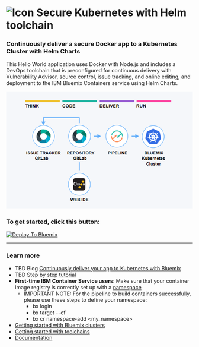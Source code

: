 # ![Icon](./.bluemix/secure-lock-kubernetes.png) Secure Kubernetes with Helm toolchain


### Continuously deliver a secure Docker app to a Kubernetes Cluster with Helm Charts
This Hello World application uses Docker with Node.js and includes a DevOps toolchain that is preconfigured for continuous delivery with Vulnerability Advisor, source control, issue tracking, and online editing, and deployment to the IBM Bluemix Containers service using Helm Charts.

![Icon](./.bluemix/toolchain.png)

### To get started, click this button:
[![Deploy To Bluemix](https://console.bluemix.net/devops/graphics/create_toolchain_button.png)](https://console.bluemix.net/devops/setup/deploy/?repository=https%3A//github.com/open-toolchain/secure-helm-toolchain)

---
### Learn more 

* TBD Blog [Continuously deliver your app to Kubernetes with Bluemix](https://www.ibm.com/blogs/bluemix/2017/07/continuously-deliver-your-app-to-kubernetes-with-bluemix/)
* TBD Step by step [tutorial](https://www.ibm.com/devops/method/tutorials/tc_secure_kube)
* **First-time IBM Container Service users**: Make sure that your container image registry is correctly set up with a [namespace](https://console.bluemix.net/docs/services/Registry/index.html)
    * IMPORTANT NOTE: For the pipeline to build containers successfully, please use these steps to define your namespace:
        * bx login
        * bx target --cf
        * bx cr namespace-add <my_namespace>
* [Getting started with Bluemix clusters](https://console.bluemix.net/docs/containers/container_index.html?pos=2)
* [Getting started with toolchains](https://bluemix.net/devops/getting-started)
* [Documentation](https://console.ng.bluemix.net/docs/services/ContinuousDelivery/index.html?pos=2)
